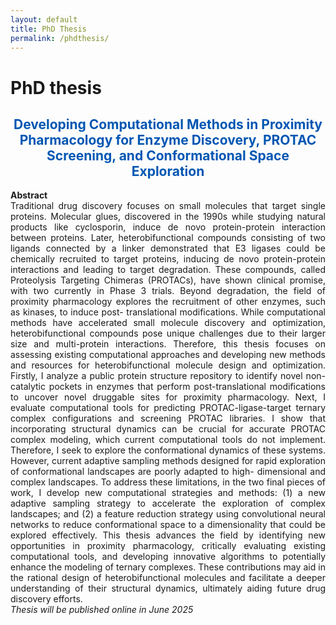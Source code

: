 ```yaml
---
layout: default
title: PhD Thesis
permalink: /phdthesis/
---
```


<style>
.full-width-section {
  width: 100%;
  margin-top: 1rem;
  text-align: justify;
}
</style>


<div>
  <h1>PhD thesis</h1>
</div>
<div style="text-align: center;">
  <h2><span style="color: #0056b3;">Developing Computational Methods in Proximity Pharmacology for Enzyme Discovery, PROTAC Screening, and Conformational Space Exploration</span></h2>
</div>

<div class="full-width-section">
  <div>
    <b>Abstract</b>
  </div>
  <div>
Traditional drug discovery focuses on small molecules that target single proteins. Molecular glues, discovered in the 1990s while studying natural products like cyclosporin, induce de novo protein-protein interaction between proteins. Later, heterobifunctional compounds consisting of two ligands connected by a linker demonstrated that E3 ligases could be chemically recruited to target proteins, inducing de novo protein-protein interactions and leading to target degradation. These compounds, called Proteolysis Targeting Chimeras (PROTACs), have shown clinical promise, with two currently in Phase 3 trials. Beyond degradation, the field of proximity pharmacology explores the recruitment of other enzymes, such as kinases, to induce post- translational modifications. While computational methods have accelerated small molecule discovery and optimization, heterobifunctional compounds pose unique challenges due to their larger size and multi-protein interactions. Therefore, this thesis focuses on assessing existing computational approaches and developing new methods and resources for heterobifunctional molecule design and optimization. Firstly, I analyze a public protein structure repository to identify novel non-catalytic pockets in enzymes that perform post-translational modifications to uncover novel druggable sites for proximity pharmacology. Next, I evaluate computational tools for predicting PROTAC-ligase-target ternary complex configurations and screening PROTAC libraries. I show that incorporating structural dynamics can be crucial for accurate PROTAC complex modeling, which current computational tools do not implement. Therefore, I seek to explore the conformational dynamics of these systems. However, current adaptive sampling methods designed for rapid exploration of conformational landscapes are poorly adapted to high- dimensional and complex landscapes. To address these limitations, in the two final pieces of work, I develop new computational strategies and methods: (1) a new adaptive sampling strategy to accelerate the exploration of complex landscapes; and (2) a feature reduction strategy using convolutional neural networks to reduce conformational space to a dimensionality that could be explored effectively. This thesis advances the field by identifying new opportunities in proximity pharmacology, critically evaluating existing computational tools, and developing innovative algorithms to potentially enhance the modeling of ternary complexes. These contributions may aid in the rational design of heterobifunctional molecules and facilitate a deeper understanding of their structural dynamics, ultimately aiding future drug discovery efforts.
  </div>
  <div></div>
  <i>Thesis will be published online in June 2025</i>
  </div>
</div>
